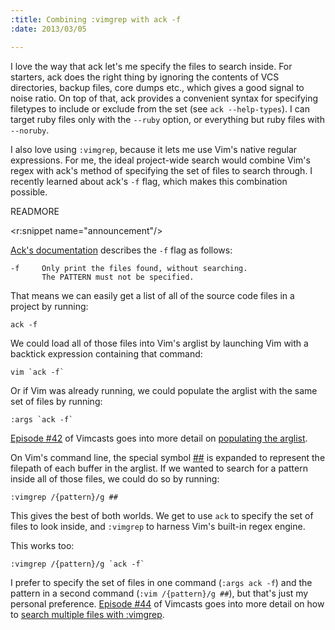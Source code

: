 ```yaml
--- 
:title: Combining :vimgrep with ack -f
:date: 2013/03/05

---
```


I love the way that ack let's me specify the files to search inside. For starters, ack does the right thing by ignoring the contents of VCS directories, backup files, core dumps etc., which gives a good signal to noise ratio. On top of that, ack provides a convenient syntax for specifying filetypes to include or exclude from the set (see `ack --help-types`). I can target ruby files only with the `--ruby` option, or everything but ruby files with `--noruby`.

I also love using `:vimgrep`, because it lets me use Vim's native regular expressions. For me, the ideal project-wide search would combine Vim's regex with ack's method of specifying the set of files to search through. I recently learned about ack's `-f` flag, which makes this combination possible.


READMORE

<r:snippet name="announcement"/>

[Ack's documentation][doc] describes the `-f` flag as follows:

    -f     Only print the files found, without searching.
           The PATTERN must not be specified.

That means we can easily get a list of all of the source code files in a project by running:

    ack -f

We could load all of those files into Vim's arglist by launching Vim with a backtick expression containing that command:

    vim `ack -f`

Or if Vim was already running, we could populate the arglist with the same set of files by running:

    :args `ack -f`

[Episode #42][42] of Vimcasts goes into more detail on [populating the arglist][42].

On Vim's command line, the special symbol [##][] is expanded to represent the filepath of each buffer in the arglist. If we wanted to search for a pattern inside all of those files, we could do so by running:

    :vimgrep /{pattern}/g ##

This gives the best of both worlds. We get to use `ack` to specify the set of files to look inside, and `:vimgrep` to harness Vim's built-in regex engine. 

This works too:

    :vimgrep /{pattern}/g `ack -f`

I prefer to specify the set of files in one command (`:args ack -f`) and the pattern in a second command (`:vim /{pattern}/g ##`), but that's just my personal preference. [Episode #44][44] of Vimcasts goes into more detail on how to [search multiple files with :vimgrep][44].

[doc]: http://betterthangrep.com/documentation/
[##]: http://vimdoc.sourceforge.net/htmldoc/cmdline.html#:_##
[42]: /e/42
[44]: /e/44
